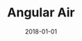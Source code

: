 ---
layout: site
title: "Angular Air"
date: 2018-01-01
categories: [community]
version: 1.3.15
major: 1
minor: 3
patch: 15
slug: angular-air
link: http://angularair.com/
submitter: lpolepeddi
permalink: /sites/:slug
---